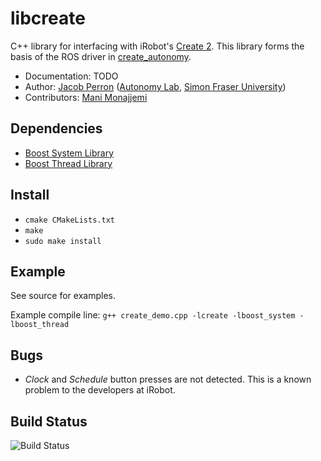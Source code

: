 # libcreate

C++ library for interfacing with iRobot's [Create 2](http://www.irobot.com/About-iRobot/STEM/Create-2.aspx). This library forms the basis of the ROS driver in [create_autonomy](https://github.com/autonomylab/create_autonomy).

* Documentation: TODO
* Author: [Jacob Perron](http://jacobperron.ca) ([Autonomy Lab](http://autonomylab.org), [Simon Fraser University](http://www.sfu.ca))
* Contributors: [Mani Monajjemi](http:mani.im)

## Dependencies

* [Boost System Library](http://www.boost.org/doc/libs/1_59_0/libs/system/doc/index.html)
* [Boost Thread Library](http://www.boost.org/doc/libs/1_59_0/doc/html/thread.html)

## Install

* `cmake CMakeLists.txt`
* `make`
* `sudo make install`

## Example

See source for examples.
 
Example compile line: `g++ create_demo.cpp -lcreate -lboost_system -lboost_thread`

## Bugs

* _Clock_ and _Schedule_ button presses are not detected. This is a known problem to the developers at iRobot.

## Build Status

![Build Status](https://api.travis-ci.org/AutonomyLab/libcreate.svg?branch=master)
